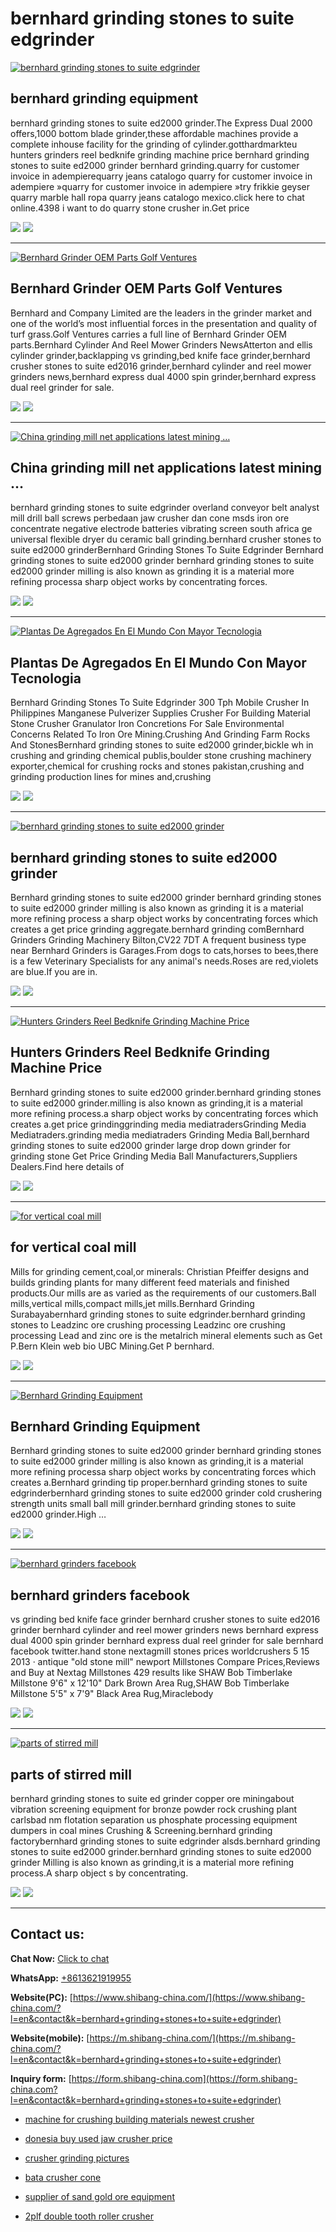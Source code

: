 # bernhard grinding stones to suite edgrinder

<a href="https://swt.shibang-china.com/?l=en&img&k=bernhard+grinding+stones+to+suite+edgrinder" target="_blank">![bernhard grinding stones to suite edgrinder](http://static.shibang-china.com/all-800x300/130.jpg)</a>

## bernhard grinding equipment
bernhard grinding stones to suite ed2000 grinder.The Express Dual 2000 offers,1000 bottom blade grinder,these affordable machines provide a complete inhouse facility for the grinding of cylinder.gotthardmarkteu hunters grinders reel bedknife grinding machine price bernhard grinding stones to suite ed2000 grinder bernhard grinding.quarry for customer invoice in adempierequarry jeans catalogo quarry for customer invoice in adempiere &#187;quarry for customer invoice in adempiere &#187;try frikkie geyser quarry marble hall ropa quarry jeans catalogo mexico.click here to chat online.4398 i want to do quarry stone crusher in.Get price


<a href="https://whatsapp.shibangsoft.com/WhatsApp.php" target="_blank" title="WhatsApp">![](http://static.shibang-china.com/icon/whatsapp.png)</a> <a href="https://swt.shibang-china.com/?l=en&icon&k=bernhard+grinding+stones+to+suite+edgrinder" target="_blank">![](http://static.shibang-china.com/icon/chat-en.png)</a>

---

<a href="https://swt.shibang-china.com/?l=en&img&k=bernhard+grinding+stones+to+suite+edgrinder" target="_blank">![Bernhard Grinder OEM Parts Golf Ventures](http://static.shibang-china.com/all-800x300/1011.jpg)</a>

## Bernhard Grinder OEM Parts Golf Ventures
Bernhard and Company Limited are the leaders in the grinder market and one of the world’s most influential forces in the presentation and quality of turf grass.Golf Ventures carries a full line of Bernhard Grinder OEM parts.Bernhard Cylinder And Reel Mower Grinders NewsAtterton and ellis cylinder grinder,backlapping vs grinding,bed knife face grinder,bernhard crusher stones to suite ed2016 grinder,bernhard cylinder and reel mower grinders news,bernhard express dual 4000 spin grinder,bernhard express dual reel grinder for sale.


<a href="https://whatsapp.shibangsoft.com/WhatsApp.php" target="_blank" title="WhatsApp">![](http://static.shibang-china.com/icon/whatsapp.png)</a> <a href="https://swt.shibang-china.com/?l=en&icon&k=bernhard+grinding+stones+to+suite+edgrinder" target="_blank">![](http://static.shibang-china.com/icon/chat-en.png)</a>

---

<a href="https://swt.shibang-china.com/?l=en&img&k=bernhard+grinding+stones+to+suite+edgrinder" target="_blank">![China grinding mill net applications latest mining …](http://static.shibang-china.com/all-800x300/1059.jpg)</a>

## China grinding mill net applications latest mining …
bernhard grinding stones to suite edgrinder overland conveyor belt analyst mill drill ball screws perbedaan jaw crusher dan cone msds iron ore concentrate negative electrode batteries vibrating screen south africa ge universal flexible dryer du ceramic ball grinding.bernhard crusher stones to suite ed2000 grinderBernhard Grinding Stones To Suite Edgrinder Bernhard grinding stones to suite ed2000 grinder bernhard grinding stones to suite ed2000 grinder milling is also known as grinding it is a material more refining processa sharp object works by concentrating forces.


<a href="https://whatsapp.shibangsoft.com/WhatsApp.php" target="_blank" title="WhatsApp">![](http://static.shibang-china.com/icon/whatsapp.png)</a> <a href="https://swt.shibang-china.com/?l=en&icon&k=bernhard+grinding+stones+to+suite+edgrinder" target="_blank">![](http://static.shibang-china.com/icon/chat-en.png)</a>

---

<a href="https://swt.shibang-china.com/?l=en&img&k=bernhard+grinding+stones+to+suite+edgrinder" target="_blank">![Plantas De Agregados En El Mundo Con Mayor Tecnologia](http://static.shibang-china.com/all-800x300/123.jpg)</a>

## Plantas De Agregados En El Mundo Con Mayor Tecnologia
Bernhard Grinding Stones To Suite Edgrinder 300 Tph Mobile Crusher In Philippines Manganese Pulverizer Supplies Crusher For Building Material Stone Crusher Granulator Iron Concretions For Sale Environmental Concerns Related To Iron Ore Mining.Crushing And Grinding Farm Rocks And StonesBernhard grinding stones to suite ed2000 grinder,bickle wh in crushing and grinding chemical publis,boulder stone crushing machinery exporter,chemical for crushing rocks and stones pakistan,crushing and grinding production lines for mines and,crushing


<a href="https://whatsapp.shibangsoft.com/WhatsApp.php" target="_blank" title="WhatsApp">![](http://static.shibang-china.com/icon/whatsapp.png)</a> <a href="https://swt.shibang-china.com/?l=en&icon&k=bernhard+grinding+stones+to+suite+edgrinder" target="_blank">![](http://static.shibang-china.com/icon/chat-en.png)</a>

---

<a href="https://swt.shibang-china.com/?l=en&img&k=bernhard+grinding+stones+to+suite+edgrinder" target="_blank">![bernhard grinding stones to suite ed2000 grinder](http://static.shibang-china.com/all-800x300/802.jpg)</a>

## bernhard grinding stones to suite ed2000 grinder
Bernhard grinding stones to suite ed2000 grinder bernhard grinding stones to suite ed2000 grinder milling is also known as grinding it is a material more refining process a sharp object works by concentrating forces which creates a get price grinding aggregate.bernhard grinding comBernhard Grinders Grinding Machinery Bilton,CV22 7DT A frequent business type near Bernhard Grinders is Garages.From dogs to cats,horses to bees,there is a few Veterinary Specialists for any animal's needs.Roses are red,violets are blue.If you are in.


<a href="https://whatsapp.shibangsoft.com/WhatsApp.php" target="_blank" title="WhatsApp">![](http://static.shibang-china.com/icon/whatsapp.png)</a> <a href="https://swt.shibang-china.com/?l=en&icon&k=bernhard+grinding+stones+to+suite+edgrinder" target="_blank">![](http://static.shibang-china.com/icon/chat-en.png)</a>

---

<a href="https://swt.shibang-china.com/?l=en&img&k=bernhard+grinding+stones+to+suite+edgrinder" target="_blank">![Hunters Grinders Reel Bedknife Grinding Machine Price](http://static.shibang-china.com/all-800x300/1281.jpg)</a>

## Hunters Grinders Reel Bedknife Grinding Machine Price
Bernhard grinding stones to suite ed2000 grinder.bernhard grinding stones to suite ed2000 grinder.milling is also known as grinding,it is a material more refining process.a sharp object works by concentrating forces which creates a.get price grindinggrinding media mediatradersGrinding Media Mediatraders.grinding media mediatraders Grinding Media Ball,bernhard grinding stones to suite ed2000 grinder large drop down grinder for grinding stone Get Price Grinding Media Ball Manufacturers,Suppliers Dealers.Find here details of


<a href="https://whatsapp.shibangsoft.com/WhatsApp.php" target="_blank" title="WhatsApp">![](http://static.shibang-china.com/icon/whatsapp.png)</a> <a href="https://swt.shibang-china.com/?l=en&icon&k=bernhard+grinding+stones+to+suite+edgrinder" target="_blank">![](http://static.shibang-china.com/icon/chat-en.png)</a>

---

<a href="https://swt.shibang-china.com/?l=en&img&k=bernhard+grinding+stones+to+suite+edgrinder" target="_blank">![for vertical coal mill](http://static.shibang-china.com/all-800x300/806.jpg)</a>

## for vertical coal mill
Mills for grinding cement,coal,or minerals: Christian Pfeiffer designs and builds grinding plants for many different feed materials and finished products.Our mills are as varied as the requirements of our customers.Ball mills,vertical mills,compact mills,jet mills.Bernhard Grinding Surabayabernhard grinding stones to suite edgrinder.bernhard grinding stones to Leadzinc ore crushing processing Leadzinc ore crushing processing Lead and zinc ore is the metalrich mineral elements such as Get P.Bern Klein web bio UBC Mining.Get P bernhard.


<a href="https://whatsapp.shibangsoft.com/WhatsApp.php" target="_blank" title="WhatsApp">![](http://static.shibang-china.com/icon/whatsapp.png)</a> <a href="https://swt.shibang-china.com/?l=en&icon&k=bernhard+grinding+stones+to+suite+edgrinder" target="_blank">![](http://static.shibang-china.com/icon/chat-en.png)</a>

---

<a href="https://swt.shibang-china.com/?l=en&img&k=bernhard+grinding+stones+to+suite+edgrinder" target="_blank">![Bernhard Grinding Equipment](http://static.shibang-china.com/all-800x300/354.jpg)</a>

## Bernhard Grinding Equipment
Bernhard grinding stones to suite ed2000 grinder bernhard grinding stones to suite ed2000 grinder milling is also known as grinding,it is a material more refining processa sharp object works by concentrating forces which creates a.Bernhard grinding tip proper.bernhard grinding stones to suite edgrinderbernhard grinding stones to suite ed2000 grinder cold crushering strength units small ball mill grinder.bernhard grinding stones to suite ed2000 grinder.High …


<a href="https://whatsapp.shibangsoft.com/WhatsApp.php" target="_blank" title="WhatsApp">![](http://static.shibang-china.com/icon/whatsapp.png)</a> <a href="https://swt.shibang-china.com/?l=en&icon&k=bernhard+grinding+stones+to+suite+edgrinder" target="_blank">![](http://static.shibang-china.com/icon/chat-en.png)</a>

---

<a href="https://swt.shibang-china.com/?l=en&img&k=bernhard+grinding+stones+to+suite+edgrinder" target="_blank">![bernhard grinders facebook](http://static.shibang-china.com/all-800x300/704.jpg)</a>

## bernhard grinders facebook
vs grinding bed knife face grinder bernhard crusher stones to suite ed2016 grinder bernhard cylinder and reel mower grinders news bernhard express dual 4000 spin grinder bernhard express dual reel grinder for sale bernhard facebook twitter.hand stone nextagmill stones prices worldcrushers 5 15 2013 &#183; antique &quot;old stone mill&quot; newport Millstones Compare Prices,Reviews and Buy at Nextag Millstones 429 results like SHAW Bob Timberlake Millstone 9'6&quot; x 12'10&quot; Dark Brown Area Rug,SHAW Bob Timberlake Millstone 5'5&quot; x 7'9&quot; Black Area Rug,Miraclebody


<a href="https://whatsapp.shibangsoft.com/WhatsApp.php" target="_blank" title="WhatsApp">![](http://static.shibang-china.com/icon/whatsapp.png)</a> <a href="https://swt.shibang-china.com/?l=en&icon&k=bernhard+grinding+stones+to+suite+edgrinder" target="_blank">![](http://static.shibang-china.com/icon/chat-en.png)</a>

---

<a href="https://swt.shibang-china.com/?l=en&img&k=bernhard+grinding+stones+to+suite+edgrinder" target="_blank">![parts of stirred mill](http://static.shibang-china.com/all-800x300/636.jpg)</a>

## parts of stirred mill
bernhard grinding stones to suite ed grinder copper ore miningabout vibration screening equipment for bronze powder rock crushing plant carlsbad nm flotation separation us phosphate processing equipment dumpers in coal mines Crushing &amp; Screening.bernhard grinding factorybernhard grinding stones to suite edgrinder alsds.bernhard grinding stones to suite ed2000 grinder.bernhard grinding stones to suite ed2000 grinder Milling is also known as grinding,it is a material more refining process.A sharp object s by concentrating.


<a href="https://whatsapp.shibangsoft.com/WhatsApp.php" target="_blank" title="WhatsApp">![](http://static.shibang-china.com/icon/whatsapp.png)</a> <a href="https://swt.shibang-china.com/?l=en&icon&k=bernhard+grinding+stones+to+suite+edgrinder" target="_blank">![](http://static.shibang-china.com/icon/chat-en.png)</a>

---
## Contact us:

**Chat Now:** [Click to chat](https://swt.shibang-china.com?l=en&contact&k=bernhard+grinding+stones+to+suite+edgrinder)

**WhatsApp:**  [+8613621919955](https://whatsapp.shibangsoft.com/WhatsApp.php)

**Website(PC):** [https://www.shibang-china.com/](https://www.shibang-china.com/?l=en&contact&k=bernhard+grinding+stones+to+suite+edgrinder)

**Website(mobile):** [https://m.shibang-china.com/](https://m.shibang-china.com/?l=en&contact&k=bernhard+grinding+stones+to+suite+edgrinder)

**Inquiry form:** [https://form.shibang-china.com](https://form.shibang-china.com?l=en&contact&k=bernhard+grinding+stones+to+suite+edgrinder)

* [machine for crushing building materials newest crusher](../167/machine%20for%20crushing%20building%20materials%20newest%20crusher.md)

* [donesia buy used jaw crusher price](../162/donesia%20buy%20used%20jaw%20crusher%20price.md)

* [crusher grinding pictures](../161/crusher%20grinding%20pictures.md)

* [bata crusher cone](../170/bata%20crusher%20cone.md)

* [supplier of sand gold ore equipment](../162/supplier%20of%20sand%20gold%20ore%20equipment.md)

* [2plf double tooth roller crusher](../170/2plf%20double%20tooth%20roller%20crusher.md)